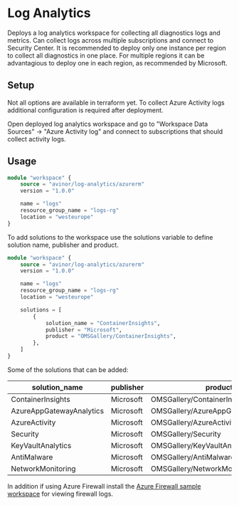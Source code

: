 # Log Analytics

Deploys a log analytics workspace for collecting all diagnostics logs and metrics. Can collect logs across multiple subscriptions and connect to Security Center. It is recommended to deploy only one instance per region to collect all diagnostics in one place. For multiple regions it can be advantagious to deploy one in each region, as recommended by Microsoft.

## Setup

Not all options are available in terraform yet. To collect Azure Activity logs additional configuration is required after deployment.

Open deployed log analytics workspace and go to "Workspace Data Sources" -> "Azure Activity log" and connect to subscriptions that should collect activity logs.

## Usage

```terraform
module "workspace" {
    source = "avinor/log-analytics/azurerm"
    version = "1.0.0"

    name = "logs"
    resource_group_name = "logs-rg"
    location = "westeurope"
}
```

To add solutions to the workspace use the solutions variable to define solution name, publisher and product.

```terraform
module "workspace" {
    source = "avinor/log-analytics/azurerm"
    version = "1.0.0"

    name = "logs"
    resource_group_name = "logs-rg"
    location = "westeurope"

    solutions = [
        {
            solution_name = "ContainerInsights",
            publisher = "Microsoft",
            product = "OMSGallery/ContainerInsights",
        },
    ]
}
```

Some of the solutions that can be added:

| solution_name | publisher | product |
|---------------|-----------|---------|
| ContainerInsights | Microsoft | OMSGallery/ContainerInsights |
| AzureAppGatewayAnalytics | Microsoft | OMSGallery/AzureAppGatewayAnalytics |
| AzureActivity | Microsoft | OMSGallery/AzureActivity |
| Security | Microsoft | OMSGallery/Security |
| KeyVaultAnalytics | Microsoft | OMSGallery/KeyVaultAnalytics |
| AntiMalware | Microsoft | OMSGallery/AntiMalware |
| NetworkMonitoring | Microsoft | OMSGallery/NetworkMonitoring |

In addition if using Azure Firewall install the [Azure Firewall sample workspace](https://docs.microsoft.com/en-us/azure/firewall/log-analytics-samples) for viewing firewall logs.